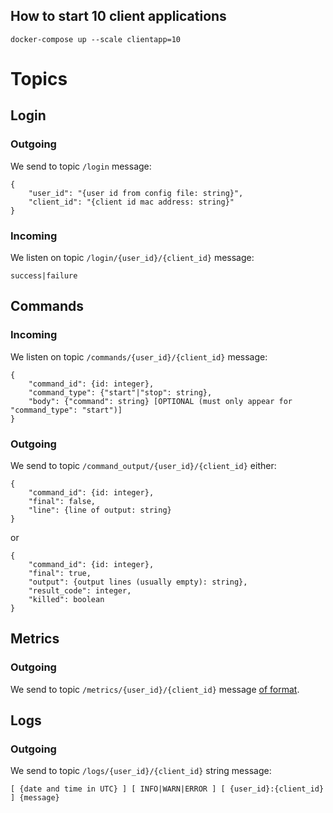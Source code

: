 ## How to start 10 client applications

```shell script
docker-compose up --scale clientapp=10
```

# Topics

## Login
### Outgoing
We send to topic `/login` message:
```
{
    "user_id": "{user id from config file: string}",
    "client_id": "{client id mac address: string}"
}
```
### Incoming
We listen on topic `/login/{user_id}/{client_id}` message:
```
success|failure
```

## Commands
### Incoming
We listen on topic `/commands/{user_id}/{client_id}` message:
```
{
    "command_id": {id: integer},
    "command_type": {"start"|"stop": string},
    "body": {"command": string} [OPTIONAL (must only appear for "command_type": "start")]
}
```
### Outgoing
We send to topic `/command_output/{user_id}/{client_id}` either:
```
{
    "command_id": {id: integer},
    "final": false,
    "line": {line of output: string}
}
```
or
```
{
    "command_id": {id: integer},
    "final": true,
    "output": {output lines (usually empty): string},
    "result_code": integer,
    "killed": boolean
}
```

## Metrics
### Outgoing
We send to topic `/metrics/{user_id}/{client_id}`
message [of format](https://github.com/NHristovski/ServerHelper-ClientApp/blob/master/src/metrics/output_format.json).

## Logs
### Outgoing
We send to topic `/logs/{user_id}/{client_id}` string message:
```
[ {date and time in UTC} ] [ INFO|WARN|ERROR ] [ {user_id}:{client_id} ] {message} 
```

